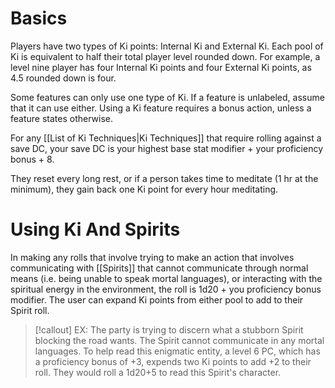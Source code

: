 # Basics
Players have two types of Ki points: Internal Ki and External Ki. Each pool of Ki is equivalent to half their total player level rounded down. For example, a level nine player has four Internal Ki points and four External Ki points, as 4.5 rounded down is four.

Some features can only use one type of Ki. If a feature is unlabeled, assume that it can use either. Using a Ki feature requires a bonus action, unless a feature states otherwise.

For any [[List of Ki Techniques|Ki Techniques]] that require rolling against a save DC, your save DC is your highest base stat modifier + your proficiency bonus + 8.

They reset every long rest, or if a person takes time to meditate (1 hr at the minimum), they gain back one Ki point for every hour meditating.

# Using Ki And Spirits
In making any rolls that involve trying to make an action that involves communicating with [[Spirits]] that cannot communicate through normal means (i.e. being unable to speak mortal languages), or interacting with the spiritual energy in the environment, the roll is 1d20 + you proficiency bonus modifier. The user can expand Ki points from either pool to add to their Spirit roll.

> [!callout] EX: The party is trying to discern what a stubborn Spirit blocking the road wants. The Spirit cannot communicate in any mortal languages. To help read this enigmatic entity, a level 6 PC, which has a proficiency bonus of +3, expends two Ki points to add +2 to their roll. They would roll a 1d20+5 to read this Spirit's character.